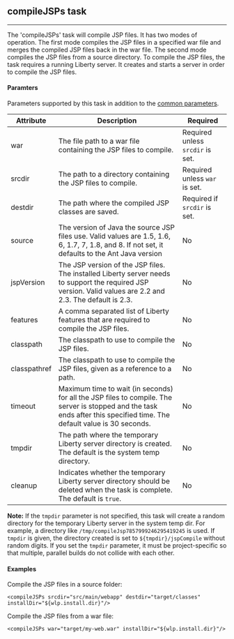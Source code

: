 ## compileJSPs task
---

The 'compileJSPs' task will compile JSP files. It has two modes of operation. The first mode compiles the JSP files in a specified war file and merges the compiled JSP files back in the war file. The second mode compiles the JSP files from a source directory. To compile the JSP files, the task requires a running Liberty server. It creates and starts a server in order to compile the JSP files.

#### Paramters

Parameters supported by this task in addition to the [common parameters](common-parameters.md#common-parameters).

| Attribute | Description | Required |
| --------- | ------------ | ----------|
| war | The file path to a war file containing the JSP files to compile. | Required unless `srcdir` is set.
| srcdir | The path to a directory containing the JSP files to compile. | Required unless `war` is set.
| destdir | The path where the compiled JSP classes are saved. | Required if `srcdir` is set.
| source | The version of Java the source JSP files use. Valid values are 1.5, 1.6, 6, 1.7, 7, 1.8, and 8. If not set, it defaults to the Ant Java version | No
| jspVersion | The JSP version of the JSP files. The installed Liberty server needs to support the required JSP version. Valid values are 2.2 and 2.3. The default is 2.3. | No
| features | A comma separated list of Liberty features that are required to compile the JSP files. | No
| classpath | The classpath to use to compile the JSP files. | No
| classpathref | The classpath to use to compile the JSP files, given as a reference to a path. | No
| timeout | Maximum time to wait (in seconds) for all the JSP files to compile. The server is stopped and the task ends after this specified time. The default value is 30 seconds. | No
| tmpdir | The path where the temporary Liberty server directory is created. The default is the system temp directory. | No
| cleanup | Indicates whether the temporary Liberty server directory should be deleted when the task is complete. The default is `true`. | No

**Note:** If the `tmpdir` parameter is not specified, this task will create a random directory for the temporary Liberty server in the system temp dir.
For example, a directory like `/tmp/compileJsp7857999246295419245` is used. If `tmpdir` is given, the directory created is set to  `${tmpdir}/jspCompile` without random digits. If you set the `tmpdir` parameter, it must be project-specific so that multiple, parallel builds do not collide with each other.


#### Examples

Compile the JSP files in a source folder:

    <compileJSPs srcdir="src/main/webapp" destdir="target/classes" installDir="${wlp.install.dir}"/> 

Compile the JSP files from a war file:

    <compileJSPs war="target/my-web.war" installDir="${wlp.install.dir}"/>
